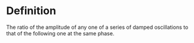 # Definition

The ratio of the amplitude of any one of a series of damped oscillations
to that of the following one at the same phase.

